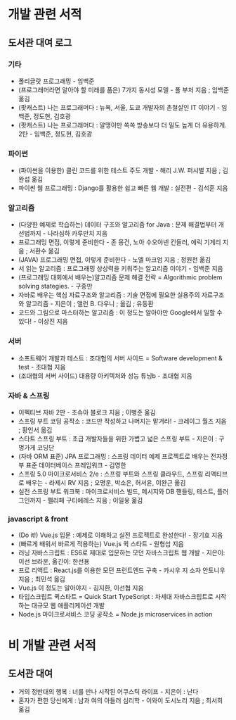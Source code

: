 # 개발 관련 서적
## 도서관 대여 로그
### 기타
* 폴리글랏 프로그래밍 - 임백준
* (프로그래머라면 알아야 할 미래를 품은) 7가지 동시성 모델 - 폴 부처 지음 ; 임백준 옮김
* (팟캐스트) 나는 프로그래머다 : 뉴욕, 서울, 도쿄 개발자의 촌철살인 IT 이야기 - 임백준, 정도현, 김호광
* (팟캐스트) 나는 프로그래머다 : 알맹이만 쏙쏙 방송보다 더 밀도 높게 더 유용하게. 2탄 - 임백준, 정도현, 김호광

### 파이썬
* (파이썬을 이용한) 클린 코드를 위한 테스트 주도 개발	- 해리 J.W. 퍼시벌 지음 ; 김완섭 옮김
* 파이썬 웹 프로그래밍 : Django를 활용한 쉽고 빠른 웹 개발 : 실전편	- 김석훈 지음

### 알고리즘
* (다양한 예제로 학습하는) 데이터 구조와 알고리즘 for Java : 문제 해결법부터 개선법까지 - 나라심하 카루만치 지음
* 프로그래밍 면접, 이렇게 준비한다 - 존 몽건, 노아 수오야넨 킨들러, 에릭 기게리 지음 ; 서환수 옮김
* (JAVA) 프로그래밍 면접, 이렇게 준비한다	- 노엘 마크엄 지음 ; 정원천 옮김
* 서 읽는 알고리즘 : 프로그래밍 상상력을 키워주는 알고리즘 이야기 - 임백준 지음
* (프로그래밍 대회에서 배우는)알고리즘 문제 해결 전략 = Algorithmic problem solving stategies. - 구종만
* 자바로 배우는 핵심 자료구조와 알고리즘 : 기술 면접에 필요한 실용주의 자료구조와 알고리즘 - 지은이 ; 앨런 B. 다우니 ; 옮김 ; 유동환	
* 코드와 그림으로 마스터하는 알고리즘 : 이 정도는 알아야만 Google에서 일할 수 있다! - 이상진 지음

### 서버
* 소프트웨어 개발과 테스트 : 조대협의 서버 사이드 = Software development & test	- 조대협 지음
* (조대협의 서버 사이드) 대용량 아키텍처와 성능 튜닝b - 조대협 지음

### 자바 & 스프링
* 이펙티브 자바 2판 - 조슈아 블로크 지음 ; 이병준 옮김	
* 스프링 부트 코딩 공작소 : 코드만 작성하고 나머지는 맡겨라! - 크레이그 월즈 지음 ; 황인서 옮김
* 스타트 스프링 부트 : 초급 개발자들을 위한 가볍고 넓은 스프링 부트	- 지은이 : 구멍가게 코딩단
* (자바 ORM 표준) JPA 프로그래밍 : 스프링 데이터 예제 프로젝트로 배우는 전자정부 표준 데이터베이스 프레임워크 - 김영한
* 스프링 5.0 마이크로서비스 2/e : 스프링 부트와 스프링 클라우드, 스프링 리액티브로 배우는	- 라제시 RV 지음 ; 오명운, 박소은, 허서윤, 이완근 옮김	
* 실전 스프링 부트 워크북 : 마이크로서비스 빌드, 메시지와 DB 핸들링, 테스트, 플러그인까지	- 펠리페 구티에레스 지음 ; 이일웅 옮김

### javascript & front 
* (Do it!) Vue.js 입문 : 예제로 이해하고 실전 프로젝트로 완성한다! - 장기효 지음
* (빠르게 배워서 바르게 적용하는) Vue.js 퀵 스타트 - 원형섭 지음
* 러닝 자바스크립트 : ES6로 제대로 입문하는 모던 자바스크립트 웹 개발	- 지은이: 이선 브라운, 옮긴이: 한선용
* 프로 리액트 : React.js를 이용한 모던 프런트엔드 구축 - 카시우 지 소자 안토니우 지음 ; 최민석 옮김	
* Vue.js 이 정도는 알아야지 - 김지환, 이선협 지음	
* 타입스크립트 퀵스타트 = Quick Start TypeScript : 차세대 자바스크립트로 시작하는 대규모 웹 애플리케이션 개발
* Node.js 마이크로서비스 코딩 공작소 = Node.js microservices in action

# 비 개발 관련 서적
## 도서관 대여
* 거의 정반대의 행복 : 너를 만나 시작된 어쿠스틱 라이프	- 지은이 : 난다
* 혼자가 편한 당신에게 : 남과 여의 아들러 심리학 - 이와이 도시노리 지음 ; 최서희 옮김	